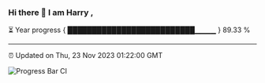 ### Hi there 👋 I am Harry , 

⏳ Year progress { ██████████████████████████▁▁▁▁ } 89.33 %

---

⏰ Updated on Thu, 23 Nov 2023 01:22:00 GMT

![Progress Bar CI](https://github.com/duykhang68/duykhang68/workflows/Progress%20Bar%20CI/badge.svg)
